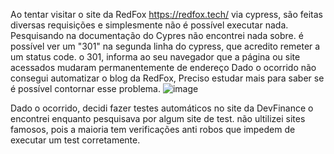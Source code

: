 Ao tentar visitar o site da RedFox https://redfox.tech/ via cypress, são feitas diversas requisições e simplesmente não é possível executar nada.
Pesquisando na documentação do Cypres não encontrei nada sobre.
é possível ver um "301" na segunda linha do cypress, que acredito remeter a um status code. 
o 301, informa ao seu navegador que a página ou site acessados mudaram permanentemente de endereço
Dado o ocorrido não consegui automatizar o blog da RedFox, Preciso estudar mais para saber se é possível contornar esse problema.
![image](https://user-images.githubusercontent.com/99736412/159171822-f6197d19-e1b6-42af-81e0-e9318c342bc0.png)

Dado o ocorrido, decidi fazer testes automáticos no site da DevFinance o encontrei enquanto pesquisava por algum site de test.
não ultilizei sites famosos, pois a maioria tem verificações anti robos que impedem de executar um test corretamente.
